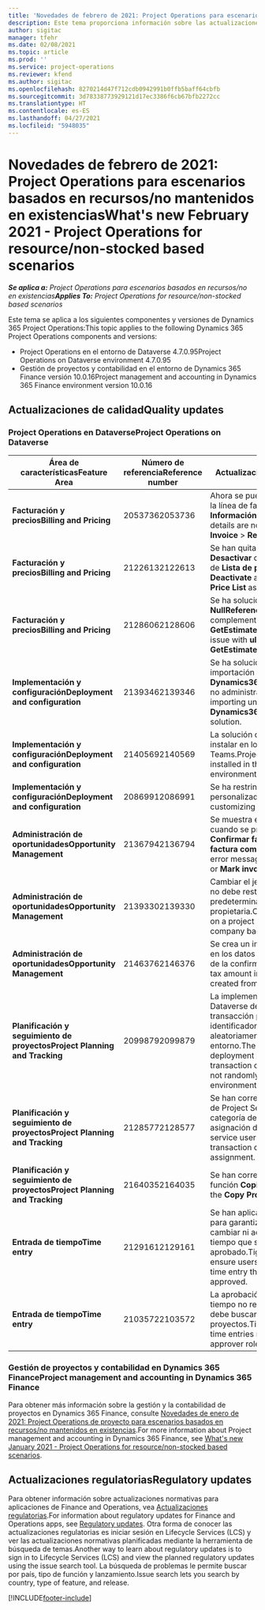 ```yaml
---
title: 'Novedades de febrero de 2021: Project Operations para escenarios basados en recursos/no mantenidos en existencias'
description: Este tema proporciona información sobre las actualizaciones de calidad disponibles en la versión de febrero de 2021 de Project Operations para escenarios basados en recursos/no mantenidos en existencias.
author: sigitac
manager: tfehr
ms.date: 02/08/2021
ms.topic: article
ms.prod: ''
ms.service: project-operations
ms.reviewer: kfend
ms.author: sigitac
ms.openlocfilehash: 8270214d47f712cdb0942991b0ffb5baff64cbfb
ms.sourcegitcommit: 3d78338773929121d17ec3386f6cb67bfb2272cc
ms.translationtype: HT
ms.contentlocale: es-ES
ms.lasthandoff: 04/27/2021
ms.locfileid: "5948035"
---
```

# <a name="whats-new-february-2021---project-operations-for-resourcenon-stocked-based-scenarios"></a><span data-ttu-id="a237c-103">Novedades de febrero de 2021: Project Operations para escenarios basados en recursos/no mantenidos en existencias</span><span class="sxs-lookup"><span data-stu-id="a237c-103">What's new February 2021 - Project Operations for resource/non-stocked based scenarios</span></span>

<span data-ttu-id="a237c-104">_**Se aplica a:** Project Operations para escenarios basados en recursos/no en existencias_</span><span class="sxs-lookup"><span data-stu-id="a237c-104">_**Applies To:** Project Operations for resource/non-stocked based scenarios_</span></span>

<span data-ttu-id="a237c-105">Este tema se aplica a los siguientes componentes y versiones de Dynamics 365 Project Operations:</span><span class="sxs-lookup"><span data-stu-id="a237c-105">This topic applies to the following Dynamics 365 Project Operations components and versions:</span></span>

- <span data-ttu-id="a237c-106">Project Operations en el entorno de Dataverse 4.7.0.95</span><span class="sxs-lookup"><span data-stu-id="a237c-106">Project Operations on Dataverse environment 4.7.0.95</span></span>
- <span data-ttu-id="a237c-107">Gestión de proyectos y contabilidad en el entorno de Dynamics 365 Finance versión 10.0.16</span><span class="sxs-lookup"><span data-stu-id="a237c-107">Project management and accounting in Dynamics 365 Finance environment version 10.0.16</span></span> 

## <a name="quality-updates"></a><span data-ttu-id="a237c-108">Actualizaciones de calidad</span><span class="sxs-lookup"><span data-stu-id="a237c-108">Quality updates</span></span>

### <a name="project-operations-on-dataverse"></a><span data-ttu-id="a237c-109">Project Operations en Dataverse</span><span class="sxs-lookup"><span data-stu-id="a237c-109">Project Operations on Dataverse</span></span>

| <span data-ttu-id="a237c-110">**Área de características**</span><span class="sxs-lookup"><span data-stu-id="a237c-110">**Feature Area**</span></span> | <span data-ttu-id="a237c-111">**Número de referencia**</span><span class="sxs-lookup"><span data-stu-id="a237c-111">**Reference number**</span></span> | <span data-ttu-id="a237c-112">**Actualización de calidad**</span><span class="sxs-lookup"><span data-stu-id="a237c-112">**Quality update**</span></span> |
| --- | --- | --- |
| <span data-ttu-id="a237c-113">**Facturación y precios**</span><span class="sxs-lookup"><span data-stu-id="a237c-113">**Billing and Pricing**</span></span> | <span data-ttu-id="a237c-114">2053736</span><span class="sxs-lookup"><span data-stu-id="a237c-114">2053736</span></span> | <span data-ttu-id="a237c-115">Ahora se puede acceder a los detalles de la línea de factura a través de **Factura** > **Información relacionada**.</span><span class="sxs-lookup"><span data-stu-id="a237c-115">Invoice line details are now accessible by going to **Invoice** > **Related information**.</span></span> |
| <span data-ttu-id="a237c-116">**Facturación y precios**</span><span class="sxs-lookup"><span data-stu-id="a237c-116">**Billing and Pricing**</span></span> | <span data-ttu-id="a237c-117">2122613</span><span class="sxs-lookup"><span data-stu-id="a237c-117">2122613</span></span> | <span data-ttu-id="a237c-118">Se han quitado las acciones **Activar** y **Desactivar** de las entidades de asociación de **Lista de precios**.</span><span class="sxs-lookup"><span data-stu-id="a237c-118">The **Activate** and **Deactivate** actions were removed from the **Price List** association entities.</span></span> |
| <span data-ttu-id="a237c-119">**Facturación y precios**</span><span class="sxs-lookup"><span data-stu-id="a237c-119">**Billing and Pricing**</span></span> | <span data-ttu-id="a237c-120">2128606</span><span class="sxs-lookup"><span data-stu-id="a237c-120">2128606</span></span> | <span data-ttu-id="a237c-121">Se ha solucionado el problema de **NullReferenceException** en el complemento **GetEstimatesForProject**.</span><span class="sxs-lookup"><span data-stu-id="a237c-121">Resolved the issue with **ullReferenceException** in the **GetEstimatesForProject** plug-in.</span></span> |
| <span data-ttu-id="a237c-122">**Implementación y configuración**</span><span class="sxs-lookup"><span data-stu-id="a237c-122">**Deployment and configuration**</span></span> | <span data-ttu-id="a237c-123">2139346</span><span class="sxs-lookup"><span data-stu-id="a237c-123">2139346</span></span> | <span data-ttu-id="a237c-124">Se ha solucionado el problema de importación de la solución **Dynamics365ProjectOperationsDualWrite** no administrada.</span><span class="sxs-lookup"><span data-stu-id="a237c-124">Resolved the issue with importing unmanaged **Dynamics365ProjectOperationsDualWrite** solution.</span></span> |
| <span data-ttu-id="a237c-125">**Implementación y configuración**</span><span class="sxs-lookup"><span data-stu-id="a237c-125">**Deployment and configuration**</span></span> | <span data-ttu-id="a237c-126">2140569</span><span class="sxs-lookup"><span data-stu-id="a237c-126">2140569</span></span> | <span data-ttu-id="a237c-127">La solución del proyecto no se debe instalar en los entornos de Dataverse Teams.</span><span class="sxs-lookup"><span data-stu-id="a237c-127">Project solution must not be installed in the Dataverse Teams environments.</span></span> |
| <span data-ttu-id="a237c-128">**Implementación y configuración**</span><span class="sxs-lookup"><span data-stu-id="a237c-128">**Deployment and configuration**</span></span> | <span data-ttu-id="a237c-129">2086991</span><span class="sxs-lookup"><span data-stu-id="a237c-129">2086991</span></span> | <span data-ttu-id="a237c-130">Se ha restringido la localización personalizada de recursos web.</span><span class="sxs-lookup"><span data-stu-id="a237c-130">Restricted customizing localization of web resources.</span></span> |
| <span data-ttu-id="a237c-131">**Administración de oportunidades**</span><span class="sxs-lookup"><span data-stu-id="a237c-131">**Opportunity Management**</span></span> | <span data-ttu-id="a237c-132">2136794</span><span class="sxs-lookup"><span data-stu-id="a237c-132">2136794</span></span> | <span data-ttu-id="a237c-133">Se muestra el mensaje de error correcto cuando se produce un error del proceso **Confirmar factura** o el proceso **Marcar factura como pagada**.</span><span class="sxs-lookup"><span data-stu-id="a237c-133">Display the correct error message when the **Confirm invoice** or **Mark invoice as paid** processes fail.</span></span> |
| <span data-ttu-id="a237c-134">**Administración de oportunidades**</span><span class="sxs-lookup"><span data-stu-id="a237c-134">**Opportunity Management**</span></span> | <span data-ttu-id="a237c-135">2139330</span><span class="sxs-lookup"><span data-stu-id="a237c-135">2139330</span></span> | <span data-ttu-id="a237c-136">Cambiar el jefe de proyecto en un proyecto no debe restablecer el valor predeterminado de la empresa propietaria.</span><span class="sxs-lookup"><span data-stu-id="a237c-136">Changing the Project manager on a project must not reset the owning company back to the default value.</span></span> |
| <span data-ttu-id="a237c-137">**Administración de oportunidades**</span><span class="sxs-lookup"><span data-stu-id="a237c-137">**Opportunity Management**</span></span> | <span data-ttu-id="a237c-138">2146376</span><span class="sxs-lookup"><span data-stu-id="a237c-138">2146376</span></span> | <span data-ttu-id="a237c-139">Se crea un importe de impuestos corregido en los datos reales no imputables a partir de la confirmación de la factura.</span><span class="sxs-lookup"><span data-stu-id="a237c-139">Corrected tax amount in a non-chargeable actual is created from invoice confirmation.</span></span> |
| <span data-ttu-id="a237c-140">**Planificación y seguimiento de proyectos**</span><span class="sxs-lookup"><span data-stu-id="a237c-140">**Project Planning and Tracking**</span></span> | <span data-ttu-id="a237c-141">2099879</span><span class="sxs-lookup"><span data-stu-id="a237c-141">2099879</span></span> | <span data-ttu-id="a237c-142">La implementación del entorno de Dataverse debe crear una categoría de transacción predeterminada con un identificador estático y no generar aleatoriamente un identificador por entorno.</span><span class="sxs-lookup"><span data-stu-id="a237c-142">The Dataverse environment deployment must create a default transaction category with a static ID and not randomly generate one per environment.</span></span> |
| <span data-ttu-id="a237c-143">**Planificación y seguimiento de proyectos**</span><span class="sxs-lookup"><span data-stu-id="a237c-143">**Project Planning and Tracking**</span></span> | <span data-ttu-id="a237c-144">2128577</span><span class="sxs-lookup"><span data-stu-id="a237c-144">2128577</span></span> | <span data-ttu-id="a237c-145">Se han corregido los privilegios de usuario de Project Service para actualizar la categoría de transacciones en una asignación de recursos.</span><span class="sxs-lookup"><span data-stu-id="a237c-145">Fixed the Project service user privileges to update the transaction category on a resource assignment.</span></span> |
| <span data-ttu-id="a237c-146">**Planificación y seguimiento de proyectos**</span><span class="sxs-lookup"><span data-stu-id="a237c-146">**Project Planning and Tracking**</span></span> | <span data-ttu-id="a237c-147">2164035</span><span class="sxs-lookup"><span data-stu-id="a237c-147">2164035</span></span> | <span data-ttu-id="a237c-148">Se han corregido los problemas de la función **Copiar proyecto**.</span><span class="sxs-lookup"><span data-stu-id="a237c-148">Fixed issues with the **Copy Project** function.</span></span> |
| <span data-ttu-id="a237c-149">**Entrada de tiempo**</span><span class="sxs-lookup"><span data-stu-id="a237c-149">**Time entry**</span></span> | <span data-ttu-id="a237c-150">2129161</span><span class="sxs-lookup"><span data-stu-id="a237c-150">2129161</span></span> | <span data-ttu-id="a237c-151">Se han aplicado restricciones más estrictas para garantizar que los usuarios no puedan cambiar ni actualizar una entrada de tiempo que se ha enviado o aprobado.</span><span class="sxs-lookup"><span data-stu-id="a237c-151">Tighter restrictions are applied to ensure users can't change and update a time entry that has been submitted or approved.</span></span> |
| <span data-ttu-id="a237c-152">**Entrada de tiempo**</span><span class="sxs-lookup"><span data-stu-id="a237c-152">**Time entry**</span></span> | <span data-ttu-id="a237c-153">2103572</span><span class="sxs-lookup"><span data-stu-id="a237c-153">2103572</span></span> | <span data-ttu-id="a237c-154">La aprobación de tiempo para entradas de tiempo no relacionadas con proyectos no debe buscar el rol de aprobador de proyectos.</span><span class="sxs-lookup"><span data-stu-id="a237c-154">Time approval for non-project time entries must not be looking for project approver role.</span></span> |

### <a name="project-management-and-accounting-in-dynamics-365-finance"></a><span data-ttu-id="a237c-155">Gestión de proyectos y contabilidad en Dynamics 365 Finance</span><span class="sxs-lookup"><span data-stu-id="a237c-155">Project management and accounting in Dynamics 365 Finance</span></span> 

<span data-ttu-id="a237c-156">Para obtener más información sobre la gestión y la contabilidad de proyectos en Dynamics 365 Finance, consulte [Novedades de enero de 2021: Project Operations de proyecto para escenarios basados en recursos/no mantenidos en existencias](whats-new-jan-2021-resource-based.md).</span><span class="sxs-lookup"><span data-stu-id="a237c-156">For more information about Project management and accounting in Dynamics 365 Finance, see [What's new January 2021 - Project Operations for resource/non-stocked based scenarios](whats-new-jan-2021-resource-based.md).</span></span>


## <a name="regulatory-updates"></a><span data-ttu-id="a237c-157">Actualizaciones regulatorias</span><span class="sxs-lookup"><span data-stu-id="a237c-157">Regulatory updates</span></span>

<span data-ttu-id="a237c-158">Para obtener información sobre actualizaciones normativas para aplicaciones de Finance and Operations, vea [Actualizaciones regulatorias](/dynamics365/finance/localizations/regulatory-updates).</span><span class="sxs-lookup"><span data-stu-id="a237c-158">For information about regulatory updates for Finance and Operations apps, see [Regulatory updates](/dynamics365/finance/localizations/regulatory-updates).</span></span> <span data-ttu-id="a237c-159">Otra forma de conocer las actualizaciones regulatorias es iniciar sesión en Lifecycle Services (LCS) y ver las actualizaciones normativas planificadas mediante la herramienta de búsqueda de temas.</span><span class="sxs-lookup"><span data-stu-id="a237c-159">Another way to learn about regulatory updates is to sign in to Lifecycle Services (LCS) and view the planned regulatory updates using the issue search tool.</span></span> <span data-ttu-id="a237c-160">La búsqueda de problemas le permite buscar por país, tipo de función y lanzamiento.</span><span class="sxs-lookup"><span data-stu-id="a237c-160">Issue search lets you search by country, type of feature, and release.</span></span>


[!INCLUDE[footer-include](../includes/footer-banner.md)]
